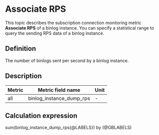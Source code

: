 # Associate RPS

This topic describes the subscription connection monitoring metric **Associate RPS** of a binlog instance. You can specify a statistical range to query the  sending RPS data of a binlog instance.

## Definition

The number of binlogs sent per second by a binlog instance.

## Description

| **Metric** |   **Metric field name**    | **Unit** |
|---------|---------------|--------|
| all     | binlog_instance_dump_rps | -      |

## Calculation expression

sum(binlog_instance_dump_rps{@LABELS}) by (@GBLABELS)
